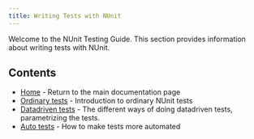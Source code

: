 ```yaml
---
title: Writing Tests with NUnit
---
```


Welcome to the NUnit Testing Guide. This section provides information about writing tests with NUnit.

## Contents

- [Home](/) - Return to the main documentation page
- [Ordinary tests](ordinary-tests.md) - Introduction to ordinary NUnit tests
- [Datadriven tests](datadriven-tests.md) - The different ways of doing datadriven tests, parametrizing the tests.
- [Auto tests](auto-tests.md) - How to make tests more automated
